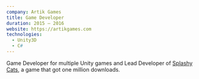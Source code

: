 ```yaml
---
company: Artik Games
title: Game Developer
duration: 2015 – 2016
website: https://artikgames.com
technologies:
  - Unity3D
  - C#
---
```

Game Developer for multiple Unity games and Lead Developer of 
[Splashy Cats](https://play.google.com/store/apps/details?id=com.ag.splashycats&hl=en), 
a game that got one million downloads.